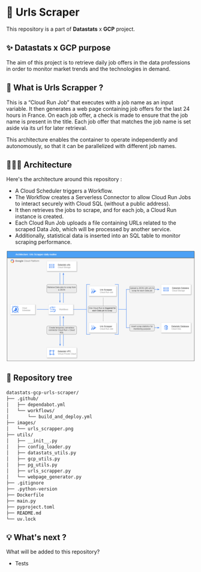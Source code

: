 # 🚀 Urls Scraper

This repository is a part of <strong>Datastats</strong> x <strong>GCP</strong> project. 


## ✨ Datastats x GCP purpose

The aim of this project is to retrieve daily job offers in the data professions in order to monitor market trends and the technologies in demand. 


## 🤔 What is Urls Scrapper ?

This is a “Cloud Run Job” that executes with a job name as an input variable. It then generates a web page containing job offers for the last 24 hours in France. On each job offer, a check is made to ensure that the job name is present in the title. Each job offer that matches the job name is set aside via its url for later retrieval. 

This architecture enables the container to operate independently and autonomously, so that it can be parallelized with different job names. 


## 👷🏻‍♀️ Architecture

Here's the architecture around this repository : 
- A Cloud Scheduler triggers a Workflow.
- The Workflow creates a Serverless Connector to allow Cloud Run Jobs to interact securely with Cloud SQL (without a public address).
- It then retrieves the jobs to scrape, and for each job, a Cloud Run instance is created.
- Each Cloud Run Job uploads a file containing URLs related to the scraped Data Job, which will be processed by another service.
- Additionally, statistical data is inserted into an SQL table to monitor scraping performance.

![Urls Scrapper global architecture](images/urls_scrapper.png)


## 📁 Repository tree

```shell
datastats-gcp-urls-scraper/
├── .github/
│   ├── dependabot.yml
│   └── workflows/
│       └── build_and_deploy.yml
├── images/
│   └── urls_scrapper.png
├── utils/
│   ├── __init__.py
│   ├── config_loader.py
│   ├── datastats_utils.py
│   ├── gcp_utils.py
│   ├── pg_utils.py
│   ├── urls_scrapper.py
│   └── webpage_generator.py
├── .gitignore
├── .python-version
├── Dockerfile
├── main.py
├── pyproject.toml
├── README.md
└── uv.lock
```


## 💡 What's next ? 

What will be added to this repository?
- Tests 